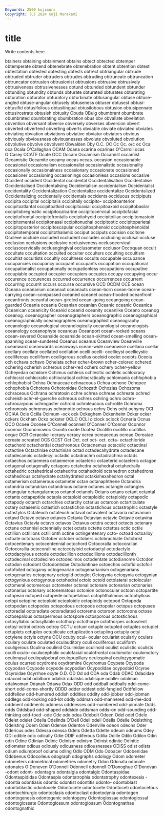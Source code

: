 ```yaml
---
Keywords: 2500 kojimura
Copyright: (C) 2024 Koji Murakami
---
```


# title

Write contents here.



btainers obtaining obtainment obtains obtect obtected obtemper obtemperate obtend
obtenebrate obtenebration obtent obtention obtest obtestation obtested obtesting obtests obtrect
obtriangular obtrude obtruded obtruder obtruders obtrudes obtruding obtruncate obtruncation obtruncator
obtrusion obtrusionist obtrusions obtrusive obtrusively obtrusiveness obtrusivenesses obtund obtunded obtundent
obtunder obtunding obtundity obtunds obturate obturated obturates obturating obturation obturator
obturatory obturbinate obtusangular obtuse obtuse-angled obtuse-angular obtusely obtuseness obtuser obtusest
obtusi- obtusifid obtusifolious obtusilingual obtusilobous obtusion obtusipennate obtusirostrate obtusish obtusity
Obuda OBulg obumbrant obumbrate obumbrated obumbrating obumbration obus obv obvallate
obvelation obvention obversant obverse obversely obverses obversion obvert obverted obvertend
obverting obverts obviable obviate obviated obviates obviating obviation obviations obviative
obviator obviators obvious obviously obviousness obviousnesses obvolute obvoluted obvolution obvolutive
obvolve obvolvent Obwalden Oby O.C. OC Oc Oc. o/c oc
Oca oca Ocala O'Callaghan OCAM Ocana ocarina ocarinas O'Carroll ocas
O'Casey OCATE Ocate OCC Occam Occamism Occamist occamist Occamistic Occamite
occamy occas occas. occasion occasionable occasional occasionalism occasionalist occasionalistic occasionality
occasionally occasionalness occasionary occasionate occasioned occasioner occasioning occasionings occasionless occasions
occasive Occident occident Occidental occidental Occidentalisation Occidentalise Occidentalised Occidentalising Occidentalism
occidentalism Occidentalist occidentality Occidentalization Occidentalize occidentalize Occidentalized Occidentalizing occidentally occidentals
occidents occiduous occipiputs occipita occipital occipitalis occipitally occipito- occipitoanterior occipitoatlantal
occipitoatloid occipitoaxial occipitoaxoid occipitobasilar occipitobregmatic occipitocalcarine occipitocervical occipitofacial occipitofrontal occipitofrontalis
occipitohyoid occipitoiliac occipitomastoid occipitomental occipitonasal occipitonuchal occipitootic occipitoparietal occipitoposterior occipitoscapular
occipitosphenoid occipitosphenoidal occipitotemporal occipitothalamic occiput occiputs occision occitone Occleve occlude
occluded occludent occludes occluding occlusal occluse occlusion occlusions occlusive occlusiveness
occlusocervical occlusocervically occlusogingival occlusometer occlusor Occoquan occult occultate occultation occulted
occulter occulters occulting occultism occultist occultists occultly occultness occults occupable
occupance occupancies occupancy occupant occupants occupation occupational occupationalist occupationally occupationless
occupations occupative occupiable occupied occupier occupiers occupies occupy occupying occur
occurence occurences occurred occurrence occurrences occurrent occurring occurrit occurs occurse
occursive OCD OCDM OCE ocean Oceana oceanarium oceanaut oceanauts ocean-born
ocean-borne ocean-carrying ocean-compassed oceaned oceanet ocean-flooded oceanfront oceanfronts oceanful ocean-girdled
ocean-going oceangoing ocean-guarded Oceania oceania Oceanian oceanian Oceanic oceanic Oceanica
Oceanican oceanicity Oceanid oceanid oceanity oceanlike Oceano oceanog oceanog. oceanographer
oceanographers oceanographic oceanographical oceanographically oceanographies oceanographist oceanography oceanologic oceanological oceanologically
oceanologist oceanologists oceanology oceanophyte oceanous Oceanport ocean-rocked oceans ocean-severed Oceanside
oceanside ocean-skirted ocean-smelling ocean-spanning ocean-sundered Oceanus oceanus Oceanview Oceanville oceanward
oceanwards oceanways ocean-wide oceanwise ocellana ocellar ocellary ocellate ocellated ocellation
ocelli ocelli- ocellicyst ocellicystic ocelliferous ocelliform ocelligerous ocellus oceloid ocelot
ocelots Oceola och ochava ochavo Ochelata ocher ocher-brown ocher-colored ochered
ochering ocherish ocherous ocher-red ochers ochery ocher-yellow Ocheyedan ochidore Ochimus
ochlesis ochlesitic ochletic ochlocracy ochlocrat ochlocratic ochlocratical ochlocratically ochlomania ochlophobia
ochlophobist Ochna Ochnaceae ochnaceous Ochoa ochone Ochopee ochophobia Ochotona Ochotonidae
Ochozath Ochozias Ochozoma ochraceous Ochrana ochratoxin ochre ochrea ochreae ochreate
ochred ochreish ochr-el-guerche ochreous ochres ochring ochro ochro- ochrocarpous ochrogaster
ochroid ochroleucous ochrolite Ochroma ochronosis ochronosus ochronotic ochrous ochry Ochs
ocht ochymy OCI OCIAA Ocie Ocilla Ocimum -ock ock Ockeghem
Ockenheim Ocker ocker ockers Ockham Ocko ockster OCLC OCLI o'clock
oclock Ocneria Ocnus OCO Ocoee Oconee O'Connell oconnell O'Conner O'Connor
Oconnor oconnor Oconomowoc Oconto ocote Ocotea Ocotillo ocotillo ocotillos ocque
OCR Ocracoke -ocracy ocracy ocrea ocreaceous ocreae Ocreatae ocreate ocreated
OCS OCST Oct Oct. oct oct- oct. octa- octachloride octachord
octachordal octachronous Octacnemus octacolic octactinal octactine Octactiniae octactinian octad octadecahydrate
octadecane octadecanoic octadecyl octadic octadrachm octadrachma octads octaechos octaemera octaemeron
octaeteric octaeterid octaeteris octagon octagonal octagonally octagons octahedra octahedral octahedrally
octahedric octahedrical octahedrite octahedroid octahedron octahedrons octahedrous octahydrate octahydrated octakishexahedron
octal octamerism octamerous octameter octan octanaphthene Octandria octandria octandrian octandrious
octane octanes octangle octangles octangular octangularness octanol octanols Octans octans
octant octantal octants octapeptide octapla octaploid octaploidic octaploidy octapodic octapody
octarch octarchies octarchy octarius octaroon octarticulate octary octasemic octastich octastichon
octastichous octastrophic octastyle octastylos Octateuch octateuch octaval octavalent octavaria octavarium
octavd Octave octave octaves Octavia Octavian octavic Octavie octavina Octavius
Octavla octavo octavos Octavus octdra octect octects octenary octene octennial
octennially octet octets octette octettes octic octile octillion octillions octillionth
octine octingentenary octo- octoad octoalloy octoate octobass October october octobers
octobrachiate Octobrist octocentenary octocentennial octochord Octocoralla octocorallan Octocorallia octocoralline octocotyloid
octodactyl octodactyle octodactylous octode octodecillion octodecillions octodecillionth octodecimal octodecimo octodecimos
octodentate octodianome Octodon octodon octodont Octodontidae Octodontinae octoechos octofid octofoil
octofoiled octogamy octogenarian octogenarianism octogenarians octogenaries octogenary octogild octoglot Octogynia
octogynia octogynian octogynious octogynous octohedral octoic octoid octolateral octolocular octomeral
octomerous octometer octonal octonare octonarian octonaries octonarius octonary octonematous octonion
octonocular octoon octopartite octopean octoped octopede octopetalous octophthalmous octophyllous octopi
octopine octoploid octoploidic octoploidy octopod Octopoda octopodan octopodes octopodous octopods
octopolar octopus octopuses octoradial octoradiate octoradiated octoreme octoroon octoroons octose
octosepalous octospermous octospore octosporous octostichous octosyllabic octosyllable octothorp octothorpe octothorpes
octovalent octoyl octroi octrois octroy OCTU octuor octuple octupled octuples
octuplet octuplets octuplex octuplicate octuplication octupling octuply octyl octylene octyls
octyne OCU ocuby ocul- ocular ocularist ocularly oculars oculary oculate
oculated oculauditory oculi oculiferous oculiform oculigerous Oculina oculinid Oculinidae oculinoid
oculist oculistic oculists oculli oculo- oculocephalic oculofacial oculofrontal oculomotor oculomotory
oculonasal oculopalpebral oculopupillary oculospinal oculozygomatic oculus ocurred ocydrome ocydromine Ocydromus
Ocypete Ocypoda ocypodan Ocypode ocypode ocypodian Ocypodidae ocypodoid Ocyroe Ocyroidae
Ocyrrhoe ocyte O.D. OD Od od ODA oda Odab ODAC
Odacidae odacoid odal odalborn odalisk odalisks odalisque odaller odalman odalwoman
Odanah Odawa Odax ODD odd oddball oddballs odd-come-short odd-come-shortly ODDD
odder oddest odd-fangled Oddfellow oddfellow odd-humored oddish oddities oddity odd-jobber
odd-jobman oddlegs odd-looking odd-lot oddly oddman odd-mannered odd-me-dod oddment oddments
oddness oddnesses odd-numbered odd-pinnate Odds odds Oddsbud odd-shaped oddside oddsman
odds-on odd-sounding odd-thinking odd-toed -ode Ode ode odea Odebolt Odeen
Odel odel Odele Odelet odelet Odelia Odelinda O'Dell Odell odell
Odella Odelle Odelsthing Odelsting Odem Oden Odense Odenton Odenville odeon
odeons Oder Odericus odes Odessa odessa Odets Odetta Odette odeum
odeums Odey ODI odible odic odically Odie ODIF odiferous Odilia
Odille Odilo Odilon Odin odin Odine Odinian Odinic Odinism odinism
Odinist odinite Odinitic odiometer odious odiously odiousness odiousnesses ODISS odist
odists odium odiumproof odiums odling Odlo ODM Odo Odoacer Odobenidae
Odobenus Odocoileus odograph odographs odology Odom odometer odometers odometrical odometries
odometry Odon Odonata odonate odonates O'Doneven O'Donnell Odonnell odonnell O'Donoghue
O'Donovan -odont odont- odontagra odontalgia odontalgic Odontaspidae Odontaspididae Odontaspis odontatrophia
odontatrophy odontexesis -odontia odontiasis odontic odontist odontitis odonto- odontoblast odontoblastic
odontocele Odontocete odontocete Odontoceti odontocetous odontochirurgic odontoclasis odontoclast odontodynia odontogen
odontogenesis odontogenic odontogeny Odontoglossae odontoglossal odontoglossate Odontoglossum odontoglossum Odontognathae odontognathic
